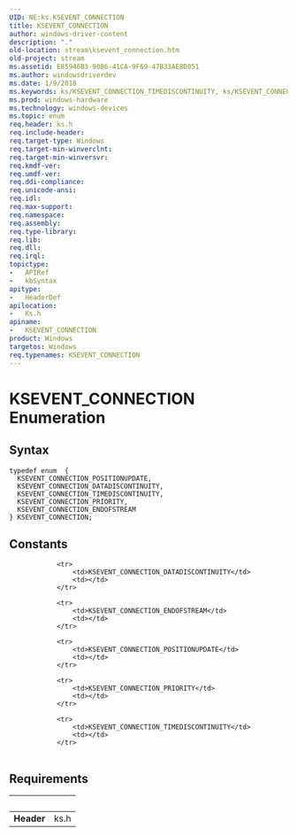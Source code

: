 ```yaml
---
UID: NE:ks.KSEVENT_CONNECTION
title: KSEVENT_CONNECTION
author: windows-driver-content
description: "."
old-location: stream\ksevent_connection.htm
old-project: stream
ms.assetid: E85946B3-90B6-41CA-9F69-47B33AE8D851
ms.author: windowsdriverdev
ms.date: 1/9/2018
ms.keywords: ks/KSEVENT_CONNECTION_TIMEDISCONTINUITY, ks/KSEVENT_CONNECTION_ENDOFSTREAM, KSEVENT_CONNECTION enumeration [Streaming Media Devices], KSEVENT_CONNECTION_PRIORITY, KSEVENT_CONNECTION_POSITIONUPDATE, ks/KSEVENT_CONNECTION_PRIORITY, KSEVENT_CONNECTION_ENDOFSTREAM, ks/KSEVENT_CONNECTION, KSEVENT_CONNECTION, ks/KSEVENT_CONNECTION_DATADISCONTINUITY, KSEVENT_CONNECTION_DATADISCONTINUITY, stream.ksevent_connection, KSEVENT_CONNECTION_TIMEDISCONTINUITY, ks/KSEVENT_CONNECTION_POSITIONUPDATE
ms.prod: windows-hardware
ms.technology: windows-devices
ms.topic: enum
req.header: ks.h
req.include-header: 
req.target-type: Windows
req.target-min-winverclnt: 
req.target-min-winversvr: 
req.kmdf-ver: 
req.umdf-ver: 
req.ddi-compliance: 
req.unicode-ansi: 
req.idl: 
req.max-support: 
req.namespace: 
req.assembly: 
req.type-library: 
req.lib: 
req.dll: 
req.irql: 
topictype:
-	APIRef
-	kbSyntax
apitype:
-	HeaderDef
apilocation:
-	Ks.h
apiname:
-	KSEVENT_CONNECTION
product: Windows
targetos: Windows
req.typenames: KSEVENT_CONNECTION
---
```


# KSEVENT_CONNECTION Enumeration


## Syntax
````
typedef enum  { 
  KSEVENT_CONNECTION_POSITIONUPDATE,
  KSEVENT_CONNECTION_DATADISCONTINUITY,
  KSEVENT_CONNECTION_TIMEDISCONTINUITY,
  KSEVENT_CONNECTION_PRIORITY,
  KSEVENT_CONNECTION_ENDOFSTREAM
} KSEVENT_CONNECTION;
````

## Constants

<table>
            
                <tr>
                    <td>KSEVENT_CONNECTION_DATADISCONTINUITY</td>
                    <td></td>
                </tr>
            
                <tr>
                    <td>KSEVENT_CONNECTION_ENDOFSTREAM</td>
                    <td></td>
                </tr>
            
                <tr>
                    <td>KSEVENT_CONNECTION_POSITIONUPDATE</td>
                    <td></td>
                </tr>
            
                <tr>
                    <td>KSEVENT_CONNECTION_PRIORITY</td>
                    <td></td>
                </tr>
            
                <tr>
                    <td>KSEVENT_CONNECTION_TIMEDISCONTINUITY</td>
                    <td></td>
                </tr>
</table>


## Requirements
| &nbsp; | &nbsp; |
| ---- |:---- |
| **Header** | ks.h |